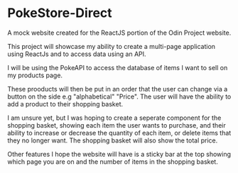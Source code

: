 # PokeStore-Direct
A mock website created for the ReactJS portion of the Odin Project website. 

This project will showcase my ability to create a  multi-page application using ReactJs and to access data using an API.

I will be using the PokeAPI to access the database of items I want to sell on my products page. 

These prooducts will then be put in an order that the user can change via a button on the side e.g "alphabetical" "Price".
The user will have the ability to add a product to their shopping basket.

I am unsure yet, but I was hoping to create a seperate component for the shopping basket, showing each item the user wants to purchase, 
and their ability to increase or decrease the quantity of each item, or delete items that they no longer want. 
The shopping basket will also show the total price. 

Other features I hope the website will have is a sticky bar at the top showing which page you are on and the number of items in the shopping basket.



